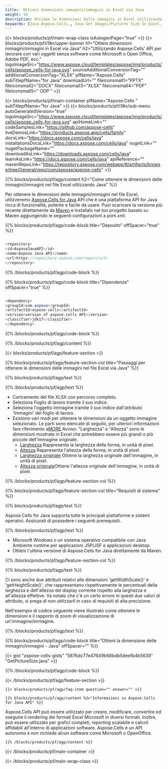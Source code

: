 ```yaml
---
title:  Ottieni dimensioni immagini/immagini in Excel via Java
weight: 10
description: Ottiene le dimensioni delle immagini in Excel utilizzando Aspose.Cells' Java API senza alcun software come Microsoft o Open Office, Adobe PDF, ecc.
keywords: [Java Aspose.Cells., Java Get Images/Pictures Size In Excel., Java Obtain Images/Pictures Size In Excel., Java Access Images/Pictures Size In Excel]
---
```

{{< blocks/products/pf/main-wrap-class isAutogenPage="true" >}}
{{< blocks/products/pf/i18n/upper-banner h1="Ottieni dimensioni immagini/immagini in Excel via Java" h2="Utilizzando Aspose.Cells\' API per lavorare con vari oggetti senza software come Microsoft o Open Office, Adobe PDF, ecc." logoImageSrc="https://www.aspose.cloud/templates/aspose/img/products/cells/aspose_cells-for-java.svg" sourceAdditionalConversionTag="" additionalConversionTag="XLSX" pfName="Aspose.Cells" subTitlepfName="for Java" downloadUrl="" fileiconsmall1="PPTX" fileiconsmall2="DOCX" fileiconsmall3="XLSX" fileiconsmall4="PDF" fileiconsmall5=" ODP " >}}

{{< blocks/products/pf/main-container pfName="Aspose.Cells " subTitlepfName="for Java" >}}
{{< blocks/products/pf/i18n/sub-menu autoGeneratedVersion="true" logoImageSrc="https://www.aspose.cloud/templates/aspose/img/products/cells/aspose_cells-for-java.svg" apiHomeLink="" codeSamplesLink="https://github.com/aspose-cells" liveDemosLink="https://products.aspose.app/cells/family" docsLink="https://docs.aspose.com/cells/java" installationsDocsLink="https://docs.aspose.com/cells/java" nugetLink="" nugetPackageName="" downloadAsLink="https://downloads.aspose.com/cells/java" learnAsLink="https://docs.aspose.com/cells/java" apiReference="" mavenRepoLink="https://repository.aspose.com/webapp/#/artifacts/browse/tree/General/repo/com/aspose/aspose-cells" >}}

{{% blocks/products/pf/agp/content h2="Come ottenere le dimensioni delle immagini/immagini nel file Excel utilizzando Java" %}}

 Per ottenere le dimensioni delle immagini/immagini nel file Excel, utilizzeremo
 [Aspose.Cells for Java](https://products.aspose.com/cells/java) 
 API che è una piattaforma API for Java ricca di funzionalità, potente e facile da usare. Puoi scaricare la versione più recente direttamente da
 [Maven](https://repository.aspose.com/webapp/#/artifacts/browse/tree/General/repo/com/aspose/aspose-cells) 
 e installalo nel tuo progetto basato su Maven aggiungendo le seguenti configurazioni a pom.xml.

{{% blocks/products/pf/agp/code-block title="Deposito" offSpacer="true" %}}

```cs

<repository>
<id>AsposeJavaAPI</id>
<name>Aspose Java API</name>
<url>https://repository.aspose.com/repo/</url>
</repository>

```

{{% /blocks/products/pf/agp/code-block %}}

{{% blocks/products/pf/agp/code-block title="Dipendenza" offSpacer="true" %}}

```cs

<dependency>
<groupId>com.aspose</groupId>
<artifactId>aspose-cells</artifactId>
<version>version of aspose-cells API</version>
<classifier>jdk17</classifier>
</dependency>

```

{{% /blocks/products/pf/agp/code-block %}}

{{% /blocks/products/pf/agp/content %}}

{{< blocks/products/pf/agp/feature-section >}}

{{% blocks/products/pf/agp/feature-section-col title="Passaggi per ottenere le dimensioni delle immagini nel file Excel via Java" %}}

{{% blocks/products/pf/agp/text %}}

{{% /blocks/products/pf/agp/text %}}

+ Caricamento del file XLSX con percorso completo.
+ Seleziona Foglio di lavoro tramite il suo indice.
+ Seleziona l'oggetto immagine tramite il suo indice dall'attributo 'Immagini' del foglio di lavoro.
 + Esistono vari modi per ottenere le dimensioni da un oggetto immagine selezionato. Le parti sono elencate di seguito, per ulteriori informazioni fare riferimento a[MORE](https://reference.aspose.com/cells/java/com.aspose.cells/picture/).Avviso: "Larghezza" e "Altezza" sono le dimensioni mostrate in Excel che potrebbero essere più grandi o più piccole dell'immagine originale.
    + [Larghezza](https://reference.aspose.com/cells/java/com.aspose.cells/picture/#getWidth--) Rappresenta la larghezza della forma, in unità di pixel.
    + [Altezza](https://reference.aspose.com/cells/java/com.aspose.cells/picture/#getHeight--) Rappresenta l'altezza della forma, in unità di pixel.
    + [Larghezza originale](https://reference.aspose.com/cells/java/com.aspose.cells/picture/#getOriginalWidth--) Ottiene la larghezza originale dell'immagine, in unità di pixel.
    + [Altezza originale](https://reference.aspose.com/cells/java/com.aspose.cells/picture/#getOriginalHeight--)Ottiene l'altezza originale dell'immagine, in unità di pixel.


{{% /blocks/products/pf/agp/feature-section-col %}}

{{% blocks/products/pf/agp/feature-section-col title="Requisiti di sistema" %}}

{{% blocks/products/pf/agp/text %}}

 Aspose.Cells for Java supporta tutte le principali piattaforme e sistemi operativi. Assicurati di possedere i seguenti prerequisiti.

{{% /blocks/products/pf/agp/text %}}

- Microsoft Windows o un sistema operativo compatibile con Java Ambiente runtime per applicazioni JSP/JSF e applicazioni desktop.
- Ottieni l'ultima versione di Aspose.Cells for Java direttamente da Maven.

{{% /blocks/products/pf/agp/feature-section-col %}}

{{% blocks/products/pf/agp/text %}}
 
 Ci sono anche due attributi relativi alle dimensioni 'getWidthScale()' e 'getHeightScale()', che rappresentano rispettivamente le percentuali della larghezza e dell'altezza del display corrente rispetto alla larghezza e all'altezza effettive.
 Va notato che c'è un certo errore in questi due valori di attributo, si prega di non utilizzarli in caso di requisiti di alta precisione.
 
 Nell'esempio di codice seguente viene illustrato come ottenere le dimensioni e il rapporto di zoom di visualizzazione di un'immagine/immagine.

{{% /blocks/products/pf/agp/text %}}

{{% blocks/products/pf/agp/code-block title="Ottieni la dimensione delle immagini/immagini - Java" offSpacer="" %}}

{{< gist "aspose-cells-gists" "5876dc77e47649b66bdb5deefb4b5639" "GetPictureSize.java" >}}

{{% /blocks/products/pf/agp/code-block %}}

{{< /blocks/products/pf/agp/feature-section >}}

    {{< blocks/products/pf/agp/faq-item question="" answer="" >}}
 

<!-- aboutfile Starts -->

    {{% blocks/products/pf/agp/content h2="Informazioni su Aspose.Cells for Java API" %}}

 Aspose.Cells API può essere utilizzato per creare, modificare, convertire ed eseguire il rendering dei formati Excel Microsoft in diversi formati. Inoltre, può essere utilizzato per grafici completi, reporting scalabile e calcoli affidabili all'interno di applicazioni software. Aspose.Cells è un API autonomo e non richiede alcun software come Microsoft o OpenOffice.


    {{% /blocks/products/pf/agp/content %}}

    


{{< /blocks/products/pf/main-container >}}
    
{{< /blocks/products/pf/main-wrap-class >}}
